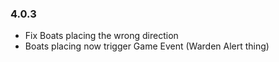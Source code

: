 ### 4.0.3

- Fix Boats placing the wrong direction
- Boats placing now trigger Game Event (Warden Alert thing)